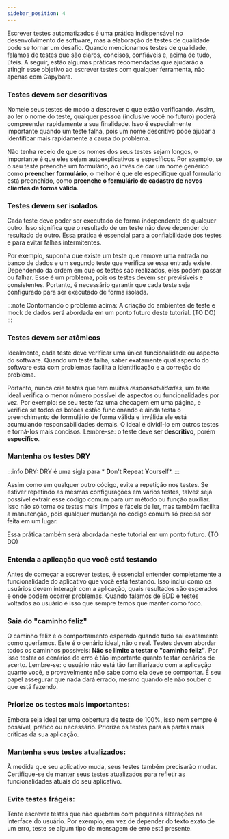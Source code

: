 ```yaml
---
sidebar_position: 4
---
```


Escrever testes automatizados é uma prática indispensável no desenvolvimento de software, mas a elaboração de testes de qualidade pode se tornar um desafio. Quando mencionamos testes de qualidade, falamos de testes que são claros, concisos, confiáveis e, acima de tudo, úteis. A seguir, estão algumas práticas recomendadas que ajudarão a atingir esse objetivo ao escrever testes com qualquer ferramenta, não apenas com Capybara.

### Testes devem ser descritivos

Nomeie seus testes de modo a descrever o que estão verificando. Assim, ao ler o nome do teste, qualquer pessoa (inclusive você no futuro) poderá compreender rapidamente a sua finalidade. Isso é especialmente importante quando um teste falha, pois um nome descritivo pode ajudar a identificar mais rapidamente a causa do problema.

Não tenha receio de que os nomes dos seus testes sejam longos, o importante é que eles sejam autoexplicativos e específicos. Por exemplo, se o seu teste preenche um formulário, ao invés de dar um nome genérico como **preencher formulário**, o melhor é que ele especifique qual formulário está preenchido, como **preenche o formulário de cadastro de novos clientes de forma válida**.

### Testes devem ser isolados

Cada teste deve poder ser executado de forma independente de qualquer outro. Isso significa que o resultado de um teste não deve depender do resultado de outro. Essa prática é essencial para a confiabilidade dos testes e para evitar falhas intermitentes.

Por exemplo, suponha que existe um teste que remove uma entrada no banco de dados e um segundo teste que verifica se essa entrada existe. Dependendo da ordem em que os testes são realizados, eles podem passar ou falhar. Esse é um problema, pois os testes devem ser previsíveis e consistentes. Portanto, é necessário garantir que cada teste seja configurado para ser executado de forma isolada.

:::note Contornando o problema acima:
A criação do ambientes de teste e mock de dados será abordada em um ponto futuro deste tutorial. (TO DO)
:::

### Testes devem ser atômicos

Idealmente, cada teste deve verificar uma única funcionalidade ou aspecto do software. Quando um teste falha, saber exatamente qual aspecto do software está com problemas facilita a identificação e a correção do problema. 

Portanto, nunca crie testes que tem muitas *responsabilidades*, um teste ideal verifica o menor número possível de aspectos ou funcionalidades por vez. Por exemplo: se seu teste faz uma checagem em uma página, e verifica se todos os botões estão funcionando e ainda testa o preenchimento de formulário de forma válida e inválida ele está acumulando responsabilidades demais. O ideal é dividí-lo em outros testes e torná-los mais concisos. Lembre-se: o teste deve ser **descritivo**, porém **específico**.

### Mantenha os testes DRY

:::info DRY:
DRY é uma sigla para * **D**on't **R**epeat **Y**ourself*.
:::

Assim como em qualquer outro código, evite a repetição nos testes. Se estiver repetindo as mesmas configurações em vários testes, talvez seja possível extrair esse código comum para um método ou função auxiliar. Isso não só torna os testes mais limpos e fáceis de ler, mas também facilita a manutenção, pois qualquer mudança no código comum só precisa ser feita em um lugar.

Essa prática também será abordada neste tutorial em um ponto futuro. (TO DO)

### Entenda a aplicação que você está testando

Antes de começar a escrever testes, é essencial entender completamente a funcionalidade do aplicativo que você está testando. Isso inclui como os usuários devem interagir com a aplicação, quais resultados são esperados e onde podem ocorrer problemas. Quando falamos de BDD e testes voltados ao usuário é isso que sempre temos que manter como foco.

### Saia do "caminho feliz"

O caminho feliz é o comportamento esperado quando tudo sai exatamente como queríamos. Este é o cenário ideal, não o real. Testes devem abordar todos os caminhos possíveis: **Não se limite a testar o "caminho feliz"**. Por isso testar os cenários de erro é tão importante quanto testar cenários de acerto. Lembre-se: o usuário não está tão familiarizado com a aplicação quanto você, e provavelmente não sabe como ela deve se comportar. É seu papel assegurar que nada dará errado, mesmo quando ele não souber o que está fazendo.

### Priorize os testes mais importantes:

Embora seja ideal ter uma cobertura de teste de 100%, isso nem sempre é possível, prático ou necessário. Priorize os testes para as partes mais críticas da sua aplicação. 

### Mantenha seus testes atualizados:

À medida que seu aplicativo muda, seus testes também precisarão mudar. Certifique-se de manter seus testes atualizados para refletir as funcionalidades atuais do seu aplicativo.

### Evite testes frágeis: 

Tente escrever testes que não quebrem com pequenas alterações na interface do usuário. Por exemplo, em vez de depender do texto exato de um erro, teste se algum tipo de mensagem de erro está presente.